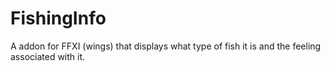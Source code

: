 # FishingInfo
A addon for FFXI (wings) that displays what type of fish it is and the feeling associated with it.
